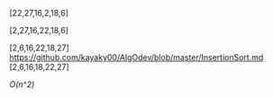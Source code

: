 [22,27,16,2,18,6]

[2,27,16,22,18,6]

[2,6,16,22,18,27]
https://github.com/kayaky00/AlgOdev/blob/master/InsertionSort.md
[2,6,16,18,22,27]

*O(n^2)*
